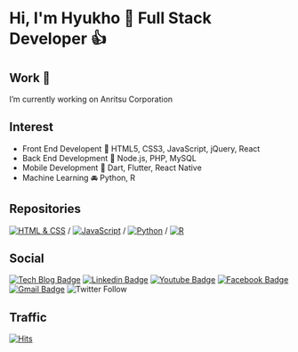 # Hi, I'm Hyukho 👋 Full Stack Developer :thumbsup:

## Work :briefcase: 
I’m currently working on Anritsu Corporation

## Interest
* Front End Developent :art: HTML5, CSS3, JavaScript, jQuery, React
* Back End Development :floppy_disk: Node.js, PHP, MySQL
* Mobile Development :iphone: Dart, Flutter, React Native
* Machine Learning :oncoming_automobile: Python, R

## Repositories
[![HTML & CSS](https://img.shields.io/badge/HTML%20%26%20CSS-brightgreen)](https://github.com/Hyuk/html-css) / [![JavaScript](https://img.shields.io/badge/JavaScript-yellow)](https://github.com/Hyuk/javascript) / [![Python](https://img.shields.io/badge/Python-yellowgreen)](https://github.com/Hyuk/python) / [![R](https://img.shields.io/badge/R-orange)](https://github.com/Hyuk/r)

## Social
[![Tech Blog Badge](http://img.shields.io/badge/-Tech%20blog-black?style=flat-square&logo=github&link=https://www.smilehugo.com)](https://www.smilehugo.com) [![Linkedin Badge](https://img.shields.io/badge/-LinkedIn-blue?style=flat-square&logo=Linkedin&logoColor=white&link=https://www.linkedin.com/in/smilehugo/)](https://www.linkedin.com/in/smilehugo/) [![Youtube Badge](https://img.shields.io/badge/Youtube-ff0000?style=flat-square&logo=youtube&link=https://www.youtube.com/channel/UCcPuem4gq5sNiZGLjeSys0w)](https://www.youtube.com/channel/UCcPuem4gq5sNiZGLjeSys0w) [![Facebook Badge](https://img.shields.io/badge/facebook-1877f2?style=flat-square&logo=facebook&logoColor=white&link=https://www.facebook.com/smilehugo)](https://www.facebook.com/smilehugo) [![Gmail Badge](https://img.shields.io/badge/Gmail-d14836?style=flat-square&logo=Gmail&logoColor=white&link=mailto:hyukho83@gmail.com)](mailto:hyukho83@gmail.com) ![Twitter Follow](https://img.shields.io/twitter/follow/smilehugo?label=Follow&style=social)

## Traffic
[![Hits](https://hits.seeyoufarm.com/api/count/incr/badge.svg?url=https%3A%2F%2Fgithub.com%2FHyuk%2Fhit-counter&count_bg=%233A4BC7&title_bg=%23333333&icon=node-dot-js.svg&icon_color=%23FFFF00&title=Visitors&edge_flat=false)](https://hits.seeyoufarm.com)
